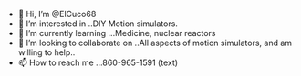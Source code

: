 - 👋 Hi, I’m @ElCuco68
- 👀 I’m interested in ..DIY Motion simulators.
- 🌱 I’m currently learning ...Medicine, nuclear reactors
- 💞️ I’m looking to collaborate on ..All aspects of motion simulators, and am willing to help..
- 📫 How to reach me ...860-965-1591 (text)

<!---
ElCuco68/ElCuco68 is a ✨ special ✨ repository because its `README.md` (this file) appears on your GitHub profile.
You can click the Preview link to take a look at your changes.
--->
